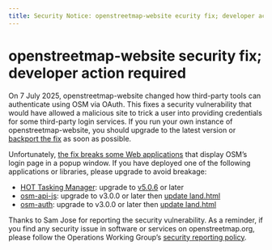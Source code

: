```yaml
---
title: Security Notice: openstreetmap-website ecurity fix; developer action required
---
```


# openstreetmap-website security fix; developer action required

On 7 July 2025, openstreetmap-website changed how third-party tools can authenticate using OSM via OAuth. This fixes a security vulnerability that would have allowed a malicious site to trick a user into providing credentials for some third-party login services. If you run your own instance of openstreetmap-website, you should upgrade to the latest version or [backport the fix](https://github.com/openstreetmap/openstreetmap-website/commit/2ff4d6a4e633e479568572090eb6a16074103cd9) as soon as possible.

Unfortunately, [the fix breaks some Web applications](https://community.openstreetmap.org/t/osm-oauth-authorizations-are-failing-across-multiple-services-due-to-popup-windows/132397) that display OSM’s login page in a popup window. If you have deployed one of the following applications or libraries, please upgrade to avoid breakage:

* [HOT Tasking Manager](https://github.com/hotosm/tasking-manager/pull/6933): upgrade to [v5.0.6](https://github.com/hotosm/tasking-manager/releases/tag/v5.0.6) or later
* [osm-api-js](https://github.com/osmlab/osm-api-js/pull/24): upgrade to v3.0.0 or later then [update land.html](https://www.npmjs.com/package/osm-api#1-popup)
* [osm-auth](https://github.com/osmlab/osm-auth/pull/138): upgrade to v3.0.0 or later then [update land.html](https://github.com/osmlab/osm-auth/blob/v3.0.0/land.html)

Thanks to Sam Jose for reporting the security vulnerability. As a reminder, if you find any security issue in software or services on openstreetmap.org, please follow the Operations Working Group’s [security reporting policy](https://operations.osmfoundation.org/policies/security/).
